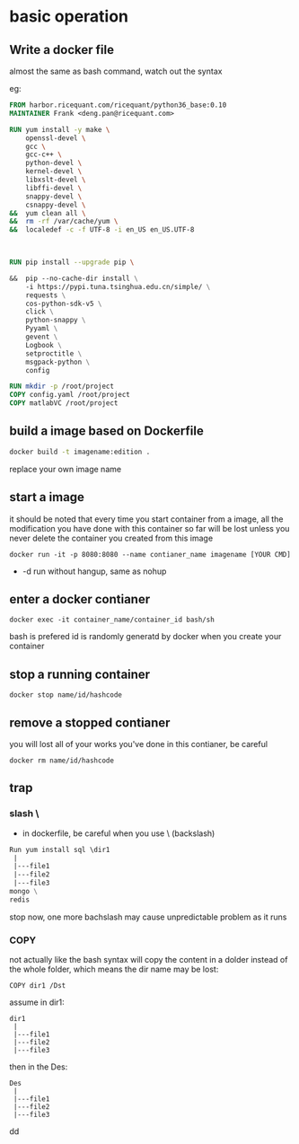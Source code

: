 # basic operation

## Write a docker file
almost the same as bash command, watch out the syntax 

eg:
```Dockerfile
FROM harbor.ricequant.com/ricequant/python36_base:0.10
MAINTAINER Frank <deng.pan@ricequant.com>

RUN yum install -y make \
    openssl-devel \
    gcc \
    gcc-c++ \
    python-devel \
    kernel-devel \
    libxslt-devel \
    libffi-devel \
    snappy-devel \
    csnappy-devel \
&&  yum clean all \
&&  rm -rf /var/cache/yum \
&&  localedef -c -f UTF-8 -i en_US en_US.UTF-8

 

RUN pip install --upgrade pip \

&&  pip --no-cache-dir install \
    -i https://pypi.tuna.tsinghua.edu.cn/simple/ \
    requests \
    cos-python-sdk-v5 \
    click \
    python-snappy \
    Pyyaml \
    gevent \
    Logbook \
    setproctitle \
    msgpack-python \
    config 

RUN mkdir -p /root/project
COPY config.yaml /root/project
COPY matlabVC /root/project

```


## build a image based on Dockerfile

```bash
docker build -t imagename:edition .
```
replace your own image name 

## start a image 

it should be noted that every time you start container from a image, all the modification you have done with 
this container so far will be lost unless you never delete the container you created from this image

```
docker run -it -p 8080:8080 --name contianer_name imagename [YOUR CMD]
```
* -d run without hangup, same as nohup 

## enter a docker contianer 

```
docker exec -it container_name/container_id bash/sh
```
bash is prefered
id is randomly generatd by docker when you create your container 


## stop a running container

```
docker stop name/id/hashcode
```

## remove a stopped contianer
you will lost all of your works you've done in this contianer, be careful 
```
docker rm name/id/hashcode
```



## trap

### slash \
+ in dockerfile, be careful when you use \ (backslash)
``` dockerfile
Run yum install sql \dir1 
 |
 |---file1
 |---file2
 |---file3
mongo \
redis 
```
stop now, one more bachslash may cause unpredictable problem as it runs 


### COPY
not actually like the bash syntax 
will copy the content in a dolder instead of the whole folder, which means the dir name may be lost:

```
COPY dir1 /Dst
```

assume in dir1:
```
dir1 
 |
 |---file1
 |---file2
 |---file3
```

then in the Des:

```
Des 
 |
 |---file1
 |---file2
 |---file3
```

dd